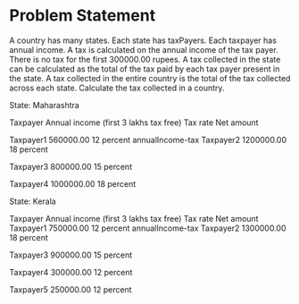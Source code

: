 # Problem Statement

A country has many states. Each state has taxPayers. Each taxpayer has annual income. A tax is calculated on the annual income of the tax payer. There is no tax for the first 300000.00 rupees. A tax collected in the state can be calculated as the total of the tax paid by each tax payer present in the state. A tax collected in the entire country is the total of the tax collected across each state. 
Calculate the tax collected in a country.

State: Maharashtra

Taxpayer
Annual income (first 3 lakhs tax free)
Tax rate
Net amount

Taxpayer1
560000.00 
12 percent
annualIncome-tax 
Taxpayer2
1200000.00
18 percent


Taxpayer3
800000.00
15 percent


Taxpayer4
1000000.00
18 percent





State: Kerala

Taxpayer
Annual income (first 3 lakhs tax free)
Tax rate
Net amount
Taxpayer1
750000.00 
12 percent
annualIncome-tax 
Taxpayer2
1300000.00
18 percent


Taxpayer3
900000.00
15 percent


Taxpayer4
300000.00
12 percent


Taxpayer5
250000.00
12 percent





